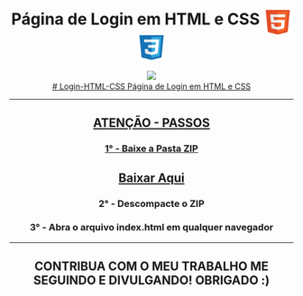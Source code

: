 <div align="center">

  <h1> Página de Login em HTML e CSS <a href="#"> <img align="top" alt="And@-Software" height="45em" width="50" src="https://raw.githubusercontent.com/devicons/devicon/master/icons/html5/html5-original.svg">  <img align="top" alt="And@-Software" height="45em" width="50" src="https://raw.githubusercontent.com/devicons/devicon/master/icons/css3/css3-original.svg"></a></h1>
</div>

<div align="center">
  <div align="center">
  <a href="https://www.youtube.com/channel/UCIScdxrwhEAu0AuALCHq3AA">
  <img src="https://v1.padlet.pics/1/image.webp?t=c_limit%2Cdpr_1%2Ch_600%2Cw_720&url=https%3A%2F%2Fpadlet-uploads.storage.googleapis.com%2F1285543771%2Ff5dc8f1cb1b46b98b1d46b4849e9ce58%2Flogin_rosa_git.png"/>
   <br>
</div>
 
<div align="center">
 # Login-HTML-CSS
 Página de Login em HTML e CSS
    
 ----------------------------
ATENÇÃO - PASSOS
----------------------------  
</div>
<div align="center">
  <a href="https://github.com/andrebr45/HTML-Cadastro-Blue/archive/refs/heads/main.zip">
  <h3>1° - Baixe a Pasta ZIP </h3>
  <h2>Baixar Aqui </a></h2>
</div>
  
<h3>2° - Descompacte o ZIP </h3>

<h3>3° - Abra o arquivo index.html em qualquer navegador </h3>

---------------------------
CONTRIBUA COM O MEU TRABALHO
ME SEGUINDO E DIVULGANDO!
OBRIGADO :)
----------------------------
